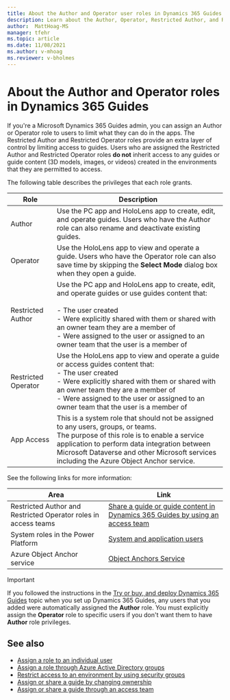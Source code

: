 ```yaml
---
title: About the Author and Operator user roles in Dynamics 365 Guides
description: Learn about the Author, Operator, Restricted Author, and Restricted Operator user roles in Dynamics 365 Guides
author:  MattHoag-MS
manager: tfehr
ms.topic: article
ms.date: 11/08/2021
ms.author: v-mhoag
ms.reviewer: v-bholmes
---
```


# About the Author and Operator roles in Dynamics 365 Guides

If you're a Microsoft Dynamics 365 Guides admin, you can assign an Author or Operator role to users to limit what they can do in the apps. The Restricted Author and 
Restricted Operator roles provide an extra layer of control by limiting access to guides. Users who are assigned the Restricted Author and Restricted Operator roles 
**do not** inherit access to any guides or guide content (3D models, images, or videos) created in the environments that they are permitted to access. 

The following table describes the privileges that each role grants.

| Role | Description |
|---|---|
| Author | Use the PC app and HoloLens app to create, edit, and operate guides. Users who have the Author role can also rename and deactivate existing guides. |
| Operator | Use the HoloLens app to view and operate a guide. Users who have the Operator role can also save time by skipping the **Select Mode** dialog box when they open a guide. |
|Restricted Author| Use the PC app and HoloLens app to create, edit, and operate guides or use guides content that:<br><br>- The user created<br>- Were explicitly shared with them or shared with an owner team they are a member of<br>- Were assigned to the user or assigned to an owner team that the user is a member of|
|Restricted Operator|  Use the HoloLens app to view and operate a guide or access guides content that: <br>- The user created<br>- Were explicitly shared with them or shared with an owner team they are a member of<br>- Were assigned to the user or assigned to an owner team that the user is a member of |
|App Access|  This is a system role that should not be assigned to any users, groups, or teams. <br> The purpose of this role is to enable a service application to perform data integration between Microsoft Dataverse and other Microsoft services including the Azure Object Anchor service. |

See the following links for more information:

|Area|Link|
|------------------------------------------------------------|-------------------------------------------------------------------------|
|Restricted Author and Restricted Operator roles in access teams|[Share a guide or guide content in Dynamics 365 Guides by using an access team](admin-access-teams.md#assign-a-restricted-security-role)|
|System roles in the Power Platform|[System and application users](/power-platform/admin/system-application-users)|
|Azure Object Anchor service|[Object Anchors Service](https://azure.microsoft.com/services/object-anchors/)|

> [!IMPORTANT]
> If you followed the instructions in the [Try or buy, and deploy Dynamics 365 Guides](setup-step-one.md) topic when you set up Dynamics 365 Guides, any users that you added were automatically assigned the **Author** role. You must explicitly assign the **Operator** role to specific users if you don't want them to have **Author** role privileges.

## See also

- [Assign a role to an individual user](assign-role.md)
- [Assign a role through Azure Active Directory groups](admin-assign-role-groups.md)
- [Restrict access to an environment by using security groups](admin-security.md)
- [Assign or share a guide by changing ownership](admin-access-assign.md)
- [Assign or share a guide through an access team](admin-access-teams.md)
